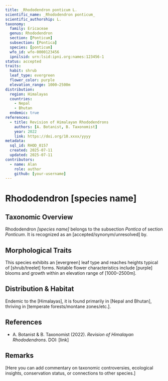 ```yaml
---
title: _Rhododendron ponticum L.
scientific_name: _Rhododendron ponticum_
scientific_authorship: L.
taxonomy:
  family: Ericaceae
  genus: Rhododendron
  section: [Ponticum]
  subsection: [Pontica]
  species: [ponticum]
  wfo_id: wfo-0000123456
  ipnilsid: urn:lsid:ipni.org:names:123456-1
status: accepted
traits:
  habit: shrub
  leaf_type: evergreen
  flower_color: purple
  elevation_range: 1000–2500m
distribution:
  region: Himalayas
  countries:
    - Nepal
    - Bhutan
  endemic: true
references:
  - title: Revision of Himalayan Rhododendrons
    authors: [A. Botanist, B. Taxonomist]
    year: 2022
    link: https://doi.org/10.xxxx/yyyy
metadata:
  sql_id: RHOD_0157
  created: 2025-07-11
  updated: 2025-07-11
contributors:
  - name: Alan
    role: author
    github: [your-username]
---
```


# Rhododendron [species name]

## Taxonomic Overview  
Rhododendron *[species name]* belongs to the subsection *Pontica* of section *Ponticum*. It is recognized as an [accepted/synonym/unresolved] by.

## Morphological Traits  
This species exhibits an [evergreen] leaf type and reaches heights typical of [shrub/treelet] forms. Notable flower characteristics include [purple] blooms and growth within an elevation range of [1000–2500m].

## Distribution & Habitat  
Endemic to the [Himalayas], it is found primarily in [Nepal and Bhutan], thriving in [temperate forests/montane zones/etc.].

## References  
- A. Botanist & B. Taxonomist (2022). *Revision of Himalayan Rhododendrons*. DOI: [link]

## Remarks  
[Here you can add commentary on taxonomic controversies, ecological insights, conservation status, or connections to other species.]
